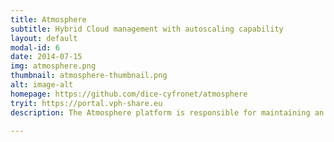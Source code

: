 ```yaml
---
title: Atmosphere
subtitle: Hybrid Cloud management with autoscaling capability
layout: default
modal-id: 6
date: 2014-07-15
img: atmosphere.png
thumbnail: atmosphere-thumbnail.png
alt: image-alt
homepage: https://github.com/dice-cyfronet/atmosphere
tryit: https://portal.vph-share.eu
description: The Atmosphere platform is responsible for maintaining an interface between the end-user tools and the underlying hardware resources required to perform complex computations in a distributed cloud environment. The Atmosphere approach is not to develop low-level cloud middleware or services, but rather to build on top of existing solutions – thus Atmosphere integrates resources acquired from commercial IaaS providers (e.g. Amazon EC2) with privately-deployed open-source cloud platforms (e.g. OpenStack). The result is a hybrid Cloud infrastructure on which users can expose and access domain-oriented computational and data storage services representing various areas of science.

---
```

